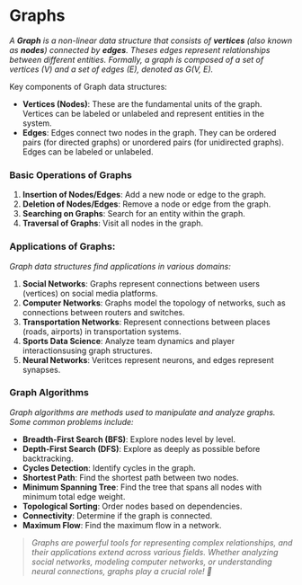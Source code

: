 # Graphs

_A **Graph** is a non-linear data structure that consists of **vertices** (also known as **nodes**) connected by **edges**. Theses edges represent relationships between different entities. Formally, a graph is composed of a set of vertices (V) and a set of edges (E), denoted as G(V, E)._

Key components of Graph data structures:
* **Vertices (Nodes)**: These are the fundamental units of the graph. Vertices can be labeled or unlabeled and represent entities in the system.
* **Edges**: Edges connect two nodes in the graph. They can be ordered pairs (for directed graphs) or unordered pairs (for unidirected graphs). Edges can be labeled or unlabeled.

### Basic Operations of Graphs
1. **Insertion of Nodes/Edges**: Add a new node or edge to the graph.
2. **Deletion of Nodes/Edges**: Remove a node or edge from the graph.
3. **Searching on Graphs**: Search for an entity within the graph.
4. **Traversal of Graphs**: Visit all nodes in the graph.

### Applications of Graphs:
_Graph data structures find applications in various domains:_
1. **Social Networks**: Graphs represent connections between users (vertices) on social media platforms.
2. **Computer Networks**: Graphs model the topology of networks, such as connections between routers and switches.
3. **Transportation Networks**: Represent connections between places (roads, airports) in transportation systems.
4. **Sports Data Science**: Analyze team dynamics and player interactionsusing graph structures.
5. **Neural Networks**: Veritces represent neurons, and edges represent synapses.

### Graph Algorithms
_Graph algorithms are methods used to manipulate and analyze graphs. Some common problems include:_
- **Breadth-First Search (BFS)**: Explore nodes level by level.
- **Depth-First Search (DFS)**: Explore as deeply as possible before backtracking.
- **Cycles Detection**: Identify cycles in the graph.
- **Shortest Path**: Find the shortest path between two nodes.
- **Minimum Spanning Tree**: Find the tree that spans all nodes with minimum total edge weight.
- **Topological Sorting**: Order nodes based on dependencies.
- **Connectivity**: Determine if the graph is connected.
- **Maximum Flow**: Find the maximum flow in a network.

> _Graphs are powerful tools for representing complex relationships, and their applications extend across various fields. Whether analyzing social networks, modeling computer networks, or understanding neural connections, graphs play a crucial role! :star2:_
